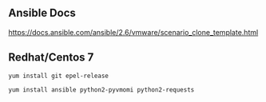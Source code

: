 ## Ansible Docs
https://docs.ansible.com/ansible/2.6/vmware/scenario_clone_template.html


## Redhat/Centos 7

`yum install git epel-release`

`yum install ansible python2-pyvmomi python2-requests`
